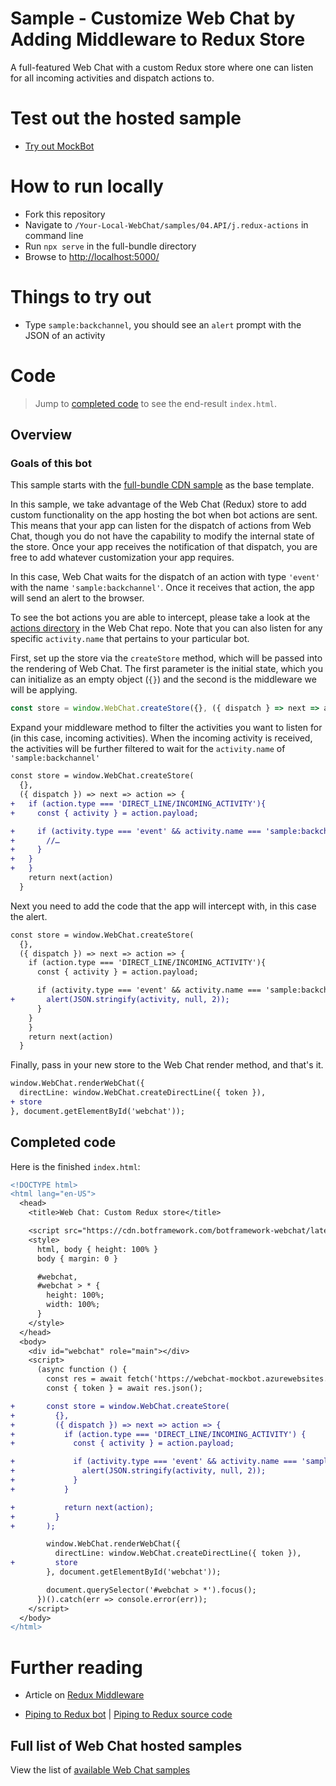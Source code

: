 # Sample - Customize Web Chat by Adding Middleware to Redux Store

A full-featured Web Chat with a custom Redux store where one can listen for all incoming activities and dispatch actions to.

# Test out the hosted sample

-  [Try out MockBot](https://microsoft.github.io/BotFramework-WebChat/04.API/j.redux-actions)

# How to run locally

-  Fork this repository
-  Navigate to `/Your-Local-WebChat/samples/04.API/j.redux-actions` in command line
-  Run `npx serve` in the full-bundle directory
-  Browse to [http://localhost:5000/](http://localhost:5000/)

# Things to try out

-  Type `sample:backchannel`, you should see an `alert` prompt with the JSON of an activity

# Code

> Jump to [completed code](#completed-code) to see the end-result `index.html`.

## Overview

### Goals of this bot

This sample starts with the [full-bundle CDN sample](./../01.getting-started/a.full-bundle/README.md) as the base template.

In this sample, we take advantage of the Web Chat (Redux) store to add custom functionality on the app hosting the bot when bot actions are sent. This means that your app can listen for the dispatch of actions from Web Chat, though you do not have the capability to modify the internal state of the store. Once your app receives the notification of that dispatch, you are free to add whatever customization your app requires.

In this case, Web Chat waits for the dispatch of an action with type `'event'` with the name `'sample:backchannel'`. Once it receives that action, the app will send an alert to the browser.

To see the bot actions you are able to intercept, please take a look at the [actions directory](https://github.com/microsoft/BotFramework-WebChat/tree/master/packages/core/src/actions) in the Web Chat repo. Note that you can also listen for any specific `activity.name` that pertains to your particular bot.

First, set up the store via the `createStore` method, which will be passed into the rendering of Web Chat. The first parameter is the initial state, which you can initialize as an empty object (`{}`) and the second is the middleware we will be applying.

```js
const store = window.WebChat.createStore({}, ({ dispatch } => next => action => next(action)));
```

Expand your middleware method to filter the activities you want to listen for (in this case, incoming activities). When the incoming activity is received, the activities will be further filtered to wait for the `activity.name` of `'sample:backchannel'`

```diff
const store = window.WebChat.createStore(
  {},
  ({ dispatch }) => next => action => {
+   if (action.type === 'DIRECT_LINE/INCOMING_ACTIVITY'){
+     const { activity } = action.payload;

+     if (activity.type === 'event' && activity.name === 'sample:backchannel') {
+       //…
+     }
+   }
+   }
    return next(action)
  }
```

Next you need to add the code that the app will intercept with, in this case the alert.

```diff
const store = window.WebChat.createStore(
  {},
  ({ dispatch }) => next => action => {
    if (action.type === 'DIRECT_LINE/INCOMING_ACTIVITY'){
      const { activity } = action.payload;

      if (activity.type === 'event' && activity.name === 'sample:backchannel') {
+       alert(JSON.stringify(activity, null, 2));
      }
    }
    }
    return next(action)
  }
```

Finally, pass in your new store to the Web Chat render method, and that's it.

```diff
window.WebChat.renderWebChat({
  directLine: window.WebChat.createDirectLine({ token }),
+ store
}, document.getElementById('webchat'));
```

## Completed code

Here is the finished `index.html`:

```diff
<!DOCTYPE html>
<html lang="en-US">
  <head>
    <title>Web Chat: Custom Redux store</title>

    <script src="https://cdn.botframework.com/botframework-webchat/latest/webchat.js"></script>
    <style>
      html, body { height: 100% }
      body { margin: 0 }

      #webchat,
      #webchat > * {
        height: 100%;
        width: 100%;
      }
    </style>
  </head>
  <body>
    <div id="webchat" role="main"></div>
    <script>
      (async function () {
        const res = await fetch('https://webchat-mockbot.azurewebsites.net/directline/token', { method: 'POST' });
        const { token } = await res.json();

+       const store = window.WebChat.createStore(
+         {},
+         ({ dispatch }) => next => action => {
+           if (action.type === 'DIRECT_LINE/INCOMING_ACTIVITY') {
+             const { activity } = action.payload;

+             if (activity.type === 'event' && activity.name === 'sample:backchannel') {
+               alert(JSON.stringify(activity, null, 2));
+             }
+           }

+           return next(action);
+         }
+       );

        window.WebChat.renderWebChat({
          directLine: window.WebChat.createDirectLine({ token }),
+         store
        }, document.getElementById('webchat'));

        document.querySelector('#webchat > *').focus();
      })().catch(err => console.error(err));
    </script>
  </body>
</html>
```

# Further reading

-  Article on [Redux Middleware](https://medium.com/@jacobp100/you-arent-using-redux-middleware-enough-94ffe991e6)

-  [Piping to Redux bot](https://microsoft.github.io/BotFramework-WebChat/04.API/e.piping-to-redux/) | [Piping to Redux source code](./../04.API/e.piping-to-redux)

## Full list of Web Chat hosted samples

View the list of [available Web Chat samples](https://github.com/microsoft/BotFramework-WebChat/tree/master/samples)
